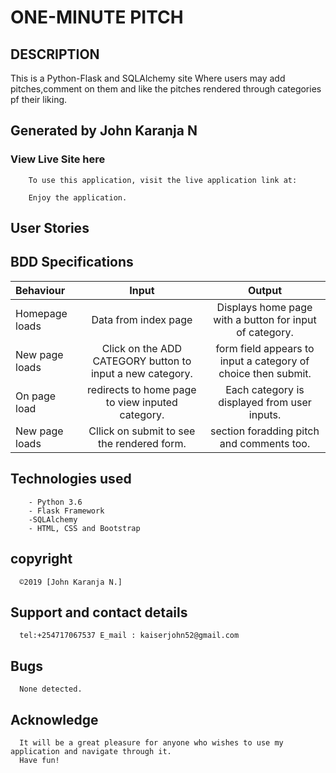 # ONE-MINUTE PITCH

## DESCRIPTION

  This is a Python-Flask  and SQLAlchemy site Where users may add pitches,comment on them and like the pitches rendered through categories pf their liking.

## Generated by John Karanja N

### View Live Site here

        To use this application, visit the live application link at: 

        Enjoy the application.
        

## User Stories

        

## BDD Specifications

| Behaviour      |          Input           |                                 Output                                  |
| :------------- | :----------------------: | :---------------------------------------------------------------------: |
| Homepage loads | Data from index page  |                        Displays home page with a button for input of category.                        |
| New page loads | Click on the ADD CATEGORY button to input a new category. |              form field appears to input a category of choice then submit.              |
| On page load   | redirects to home page to view  inputed category. | Each category is displayed from user inputs. |
| New page loads |    Cllick on submit to see the rendered  form.    |                section foradding pitch and comments too.                  |






## Technologies used

        - Python 3.6
        - Flask Framework
        -SQLAlchemy
        - HTML, CSS and Bootstrap


## copyright

      ©2019 [John Karanja N.]

## Support and contact details

      tel:+254717067537 E_mail : kaiserjohn52@gmail.com

## Bugs

      None detected.



## Acknowledge

      It will be a great pleasure for anyone who wishes to use my application and navigate through it.
      Have fun!
